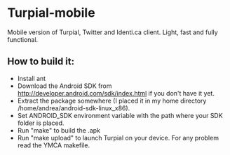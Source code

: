 Turpial-mobile
==============

Mobile version of Turpial, Twitter and Identi.ca client. Light, fast and fully functional.

How to build it:
----------------

- Install ant
- Download the Android SDK from http://developer.android.com/sdk/index.html if you don't have it yet.
- Extract the package somewhere (I placed it in my home directory /home/andrea/android-sdk-linux_x86).
- Set ANDROID_SDK environment variable with the path where your SDK folder is placed.
- Run "make" to build the .apk
- Run "make upload" to launch Turpial on your device. For any problem read the YMCA makefile.
